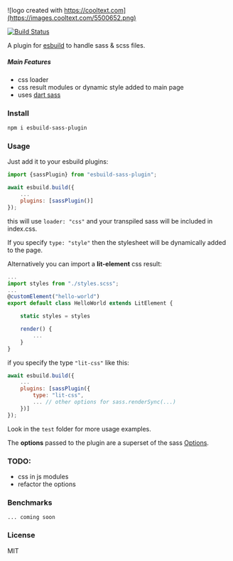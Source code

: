 ![logo created with https://cooltext.com](https://images.cooltext.com/5500652.png)

[![Build Status][travis-image]][travis-url]

A plugin for [esbuild](https://esbuild.github.io/) to handle sass & scss files.
##### Main Features
* css loader
* css result modules or dynamic style added to main page
* uses [dart sass](https://www.npmjs.com/package/sass)

### Install
```bash
npm i esbuild-sass-plugin
```

### Usage
Just add it to your esbuild plugins:
```javascript
import {sassPlugin} from "esbuild-sass-plugin";

await esbuild.build({
    ...
    plugins: [sassPlugin()]
});
```
this will use `loader: "css"` and your transpiled sass will be included in index.css.

If you specify `type: "style"` then the stylesheet will be dynamically added to the page. 

Alternatively you can import a **lit-element** css result:
```javascript
...
import styles from "./styles.scss";
...
@customElement("hello-world")
export default class HelloWorld extends LitElement {

    static styles = styles

    render() {
        ...
    }
}
```
if you specify the type `"lit-css"` like this: 
```javascript
await esbuild.build({
    ...
    plugins: [sassPlugin({
        type: "lit-css",
        ... // other options for sass.renderSync(...)
    })]
});
```

Look in the `test` folder for more usage examples.

The **options** passed to the plugin are a superset of the sass [Options](https://sass-lang.com/documentation/js-api#options).

### TODO:

* css in js modules
* refactor the options

### Benchmarks
```
... coming soon
```

### License

MIT

[travis-url]: https://travis-ci.com/glromeo/esbuild-sass-plugin
[travis-image]: https://travis-ci.com/glromeo/esbuild-sass-plugin.svg?branch=main
